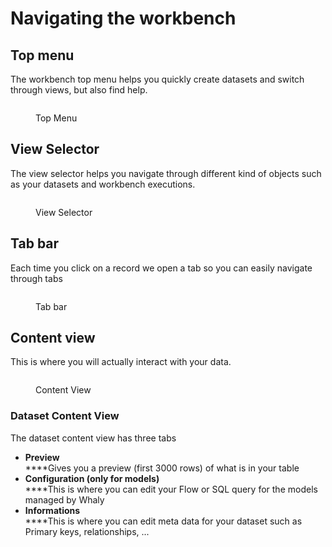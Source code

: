# Navigating the workbench

## Top menu

The workbench top menu helps you quickly create datasets and switch through views, but also find help.

<figure><img src="../../.gitbook/assets/image (23).png" alt=""><figcaption><p>Top Menu</p></figcaption></figure>

## View Selector

The view selector helps you navigate through different kind of objects such as your datasets and workbench executions.

<figure><img src="../../.gitbook/assets/image (11).png" alt=""><figcaption><p>View Selector</p></figcaption></figure>

## Tab bar

Each time you click on a record we open a tab so you can easily navigate through tabs&#x20;

<figure><img src="../../.gitbook/assets/image (4) (2).png" alt=""><figcaption><p>Tab bar</p></figcaption></figure>

## Content view

This is where you will actually interact with your data.

<figure><img src="../../.gitbook/assets/image (13) (3).png" alt=""><figcaption><p>Content View</p></figcaption></figure>

### Dataset Content View

The dataset content view has three tabs

* **Preview**\
  ****Gives you a preview (first 3000 rows) of what is in your table
* **Configuration (only for models)**\
  ****This is where you can edit your Flow or SQL query for the models managed by Whaly
* **Informations**\
  ****This is where you can edit meta data for your dataset such as Primary keys, relationships, ...

